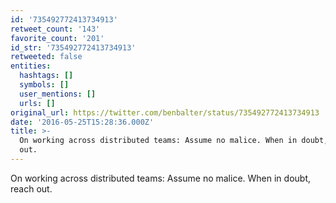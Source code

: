 ```yaml
---
id: '735492772413734913'
retweet_count: '143'
favorite_count: '201'
id_str: '735492772413734913'
retweeted: false
entities:
  hashtags: []
  symbols: []
  user_mentions: []
  urls: []
original_url: https://twitter.com/benbalter/status/735492772413734913
date: '2016-05-25T15:28:36.000Z'
title: >-
  On working across distributed teams: Assume no malice. When in doubt, reach
  out.
---
```


On working across distributed teams: Assume no malice. When in doubt, reach out.